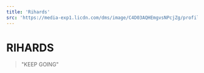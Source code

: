 ```yaml
---
title: 'Rihards'
src: 'https://media-exp1.licdn.com/dms/image/C4D03AQHEmgvsNPcjZg/profile-displayphoto-shrink_200_200/0?e=1610582400&v=beta&t=K47Tj2M82xmbwZ3Hf0yCsKit8kzykplKOKofLUrNupc'
---
```


# RIHARDS

> "KEEP GOING"
